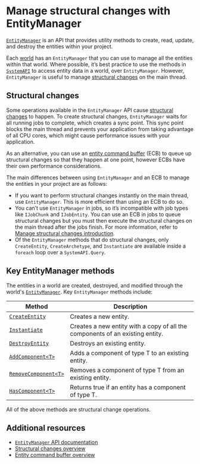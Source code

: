 # Manage structural changes with EntityManager

[`EntityManager`](xref:Unity.Entities.EntityManager) is an API that provides utility methods to create, read, update, and destroy the entities within your project.

Each [world](concepts-worlds.md) has an `EntityManager` that you can use to manage all the entities within that world. Where possible, it’s best practice to use the methods in [`SystemAPI`](systems-systemapi.md) to access entity data in a world, over `EntityManager`. However, `EntityManager` is useful to manage [structural changes](concepts-structural-changes.md) on the main thread. 

## Structural changes

Some operations available in the `EntityManager` API cause [structural changes](concepts-structural-changes.md) to happen. To create structural changes, `EntityManager` waits for all running jobs to complete, which creates a sync point. This sync point blocks the main thread and prevents your application from taking advantage of all CPU cores, which might cause performance issues with your application. 

As an alternative, you can use an [entity command buffer](systems-entity-command-buffers.md) (ECB) to queue up structural changes so that they happen at one point, however ECBs have their own performance considerations. 

The main differences between using `EntityManager` and an ECB to manage the entities in your project are as follows:

* If you want to perform structural changes instantly on the main thread, use `EntityManager`. This is more efficient than using an ECB to do so.
* You can’t use `EntityManager` in jobs, so it’s incompatible with job types like `IJobChunk` and `IJobEntity`. You can use an ECB in jobs to queue structural changes but you must then execute the structural changes on the main thread after the jobs finish. For more information, refer to [Manage structural changes introduction](systems-manage-structural-changes-intro.md).
* Of the `EntityManager` methods that do structural changes, only `CreateEntity`, `CreateArchetype`, and `Instantiate` are available inside a `foreach` loop over a `SystemAPI.Query`.

## Key EntityManager methods

The entities in a world are created, destroyed, and modified through the world's [`EntityManager`](xref:Unity.Entities.EntityManager). Key `EntityManager` methods include:

|**Method**|**Description**|
|---|---|
|[`CreateEntity`](xref:Unity.Entities.EntityManager.CreateEntity)|Creates a new entity.|
|[`Instantiate`](xref:Unity.Entities.EntityManager.Instantiate*)|Creates a new entity with a copy of all the components of an existing entity.|
|[`DestroyEntity`](xref:Unity.Entities.EntityManager.DestroyEntity*)|Destroys an existing entity.|
|[`AddComponent<T>`](xref:Unity.Entities.EntityManager.AddComponent*)|Adds a component of type T to an existing entity.|
|[`RemoveComponent<T>`](xref:Unity.Entities.EntityManager.RemoveComponent*)|Removes a component of type T from an existing entity.|
|[`HasComponent<T>`](xref:Unity.Entities.EntityManager.HasComponent*)|Returns true if an entity has a component of type T.|

All of the above methods are structural change operations.

## Additional resources

* [`EntityManager` API documentation](xref:Unity.Entities.EntityManager)
* [Structural changes overview](concepts-structural-changes.md)
* [Entity command buffer overview](systems-entity-command-buffers.md)
